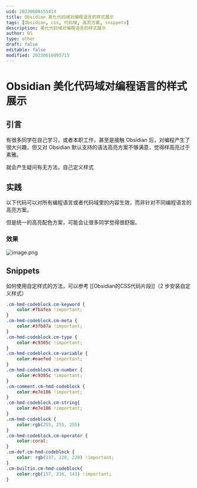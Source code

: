 ```yaml
---
uid: 20230608155414
title: Obsidian 美化代码域对编程语言的样式展示
tags: [Obsidian, css, 代码域, 高亮方案, snippets]
description: 美化代码域对编程语言的样式展示
author: OS
type: other
draft: false
editable: false
modified: 20230616095715
---
```


# Obsidian 美化代码域对编程语言的样式展示

## 引言

有很多同学在自己学习，或者本职工作，甚至是接触 Obsidian 后，对编程产生了很大兴趣，但又对 Obsidian 默认支持的语法高亮方案不够满意，觉得样高亮过于素雅。

就会产生疑问有无方法，自己定义样式

## 实践

以下代码可以对所有编程语言或者代码域里的内容生效，而非针对不同编程语言的高亮方案。

但是统一的高亮配色方案，可能会让很多同学觉得很舒服。

### 效果

![image.png](https://cdn.pkmer.cn/images/20230608155915.png!pkmer)

## Snippets

如何使用自定样式的方法，可以参考 [[Obsidian的CSS代码片段]]（2 步安装自定义样式）

```css
.cm-hmd-codeblock.cm-keyword {
    color:#7bafea !important;
}
.cm-hmd-codeblock.cm-meta {
    color:#3fb87a !important;
}
.cm-hmd-codeblock.cm-type {
    color:#c9305c !important;
}
.cm-hmd-codeblock.cm-variable {
    color:#eaefed !important;
}
.cm-hmd-codeblock.cm-number {
    color:#c9305c !important;
}
.cm-comment.cm-hmd-codeblock {
    color:#e7e186 !important;
}
.cm-hmd-codeblock.cm-string{
    color:#e7e186 !important;
}
.cm-hmd-codeblock {
    color:rgb(255, 255, 255)
}
.cm-hmd-codeblock.cm-operator {
    color:coral;
}
.cm-def.cm-hmd-codeblock {
    color: rgb(137, 220, 220) !important;
}
.cm-builtin.cm-hmd-codeblock{
    color:rgb(157, 216, 143) !important;
}
```